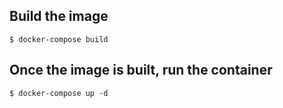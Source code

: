 ## Build the image

`$ docker-compose build`

## Once the image is built, run the container

`$ docker-compose up -d`
